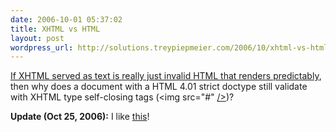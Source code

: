 ```yaml
---
date: 2006-10-01 05:37:02
title: XHTML vs HTML
layout: post
wordpress_url: http://solutions.treypiepmeier.com/2006/10/xhtml-vs-html/
---
```

[If XHTML served as text is really just invalid HTML that renders predictably](http://webkit.org/blog/?p=68), then why does a document with a HTML 4.01 strict doctype still validate with XHTML type self-closing tags (&lt;img src="#" <u>/&gt;</u>)?

**Update (Oct 25, 2006):** I like [this](http://h3h.net/2005/12/xhtml-harmful-to-feelings/)!